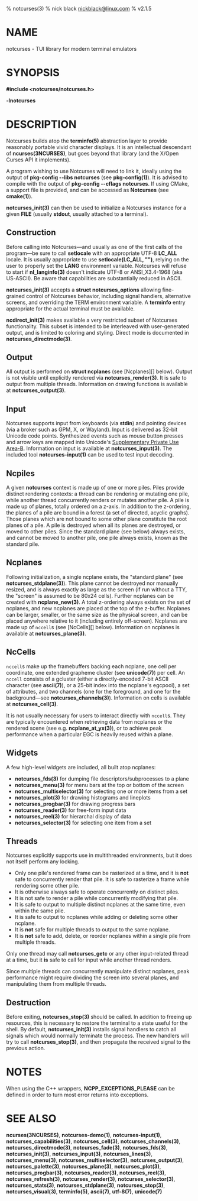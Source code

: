 % notcurses(3)
% nick black <nickblack@linux.com>
% v2.1.5

# NAME

notcurses - TUI library for modern terminal emulators

# SYNOPSIS

**#include <notcurses/notcurses.h>**

**-lnotcurses**

# DESCRIPTION

Notcurses builds atop the **terminfo(5)** abstraction layer to provide
reasonably portable vivid character displays. It is an intellectual descendant
of **ncurses(3NCURSES)**, but goes beyond that library (and the X/Open Curses
API it implements).

A program wishing to use Notcurses will need to link it, ideally using the
output of **pkg-config --libs notcurses** (see **pkg-config(1)**). It is
advised to compile with the output of **pkg-config --cflags notcurses**. If
using CMake, a support file is provided, and can be accessed as **Notcurses**
(see **cmake(1)**).

**notcurses_init(3)** can then be used to initialize a Notcurses instance for a
given **FILE** (usually **stdout**, usually attached to a terminal).

## Construction

Before calling into Notcurses—and usually as one of the first calls of the
program—be sure to call **setlocale** with an appropriate UTF-8 **LC_ALL**
locale. It is usually appropriate to use **setlocale(LC_ALL, "")**, relying on
the user to properly set the **LANG** environment variable. Notcurses will
refuse to start if **nl_langinfo(3)** doesn't indicate UTF-8 or ANSI_X3.4-1968
(aka US-ASCII). Be aware that capabilities are substantially reduced in ASCII.

**notcurses_init(3)** accepts a **struct notcurses_options** allowing fine-grained
control of Notcurses behavior, including signal handlers, alternative screens,
and overriding the TERM environment variable. A **terminfo** entry appropriate
for the actual terminal must be available.

**ncdirect_init(3)** makes available a very restricted subset of
Notcurses functionality. This subset is intended to be interleaved with
user-generated output, and is limited to coloring and styling. Direct mode is
documented in **notcurses_directmode(3)**.

## Output

All output is performed on **struct ncplane**s (see [Ncplanes][] below). Output
is not visible until explicitly rendered via **notcurses_render(3)**. It is safe to
output from multiple threads. Information on drawing functions is available at
**notcurses_output(3)**.

## Input

Notcurses supports input from keyboards (via **stdin**) and pointing devices (via
a broker such as GPM, X, or Wayland). Input is delivered as 32-bit Unicode
code points. Synthesized events such as mouse button presses and arrow keys
are mapped into Unicode's
[Supplementary Private Use Area-B](https://unicode.org/charts/PDF/U100000.pdf).
Information on input is available at **notcurses_input(3)**. The included tool
**notcurses-input(1)** can be used to test input decoding.

## Ncpiles

A given **notcurses** context is made up of one or more piles. Piles provide
distinct rendering contexts: a thread can be rendering or mutating one pile,
while another thread concurrently renders or mutates another pile. A pile is
made up of planes, totally ordered on a z-axis. In addition to the z-ordering,
the planes of a pile are bound in a forest (a set of directed, acyclic graphs).
Those planes which are not bound to some other plane constitute the root planes
of a pile. A pile is destroyed when all its planes are destroyed, or moved to
other piles. Since the standard plane (see below) always exists, and cannot be
moved to another pile, one pile always exists, known as the standard pile.

## Ncplanes

Following initialization, a single ncplane exists, the "standard plane" (see
**notcurses_stdplane(3)**). This plane cannot be destroyed nor manually resized,
and is always exactly as large as the screen (if run without a TTY, the "screen"
is assumed to be 80x24 cells). Further ncplanes can be created with
**ncplane_new(3)**. A total z-ordering always exists on the set of ncplanes,
and new ncplanes are placed at the top of the z-buffer. Ncplanes can be larger,
smaller, or the same size as the physical screen, and can be placed anywhere
relative to it (including entirely off-screen). Ncplanes are made up of
`nccell`s (see [NcCells][] below). Information on ncplanes is available at
**notcurses_plane(3)**.

## NcCells

`nccell`s make up the framebuffers backing each ncplane, one cell per
coordinate, one extended grapheme cluster (see **unicode(7)**) per cell. An
`nccell` consists of a gcluster (either a directly-encoded 7-bit ASCII
character (see **ascii(7)**), or a 25-bit index into the ncplane's egcpool), a
set of attributes, and two channels (one for the foreground, and one for the
background—see **notcurses_channels(3)**). Information on cells is available at
**notcurses_cell(3)**.

It is not usually necessary for users to interact directly with `nccell`s. They
are typically encountered when retrieving data from ncplanes or the rendered
scene (see e.g. **ncplane_at_yx(3)**), or to achieve peak performance when a
particular EGC is heavily reused within a plane.

## Widgets

A few high-level widgets are included, all built atop ncplanes:

* **notcurses_fds(3)** for dumping file descriptors/subprocesses to a plane
* **notcurses_menu(3)** for menu bars at the top or bottom of the screen
* **notcurses_multiselector(3)** for selecting one or more items from a set
* **notcurses_plot(3)** for drawing histograms and lineplots
* **notcurses_progbar(3)** for drawing progress bars
* **notcurses_reader(3)** for free-form input data
* **notcurses_reel(3)** for hierarchal display of data
* **notcurses_selector(3)** for selecting one item from a set

## Threads

Notcurses explicitly supports use in multithreaded environments, but it does
not itself perform any locking.

* Only one pile's rendered frame can be rasterized at a time, and it is **not**
  safe to concurrently render that pile. It is safe to rasterize a frame while
  rendering some other pile.
* It is otherwise always safe to operate concurrently on distinct piles.
* It is not safe to render a pile while concurrently modifying that pile.
* It is safe to output to multiple distinct ncplanes at the same time, even
  within the same pile.
* It is safe to output to ncplanes while adding or deleting some other ncplane.
* It is **not** safe for multiple threads to output to the same ncplane.
* It is **not** safe to add, delete, or reorder ncplanes within a single pile
  from multiple threads.

Only one thread may call **notcurses_getc** or any other input-related thread
at a time, but it **is** safe to call for input while another thread renders.

Since multiple threads can concurrently manipulate distinct ncplanes, peak
performance might require dividing the screen into several planes, and
manipulating them from multiple threads.

## Destruction

Before exiting, **notcurses_stop(3)** should be called. In addition to freeing up
resources, this is necessary to restore the terminal to a state useful for the
shell. By default, **notcurses_init(3)** installs signal handlers to catch all
signals which would normally terminate the process. The new handlers will try
to call **notcurses_stop(3)**, and then propagate the received signal to the
previous action.

# NOTES

When using the C++ wrappers, **NCPP_EXCEPTIONS_PLEASE** can be defined in
order to turn most error returns into exceptions.

# SEE ALSO

**ncurses(3NCURSES)**,
**notcurses-demo(1)**,
**notcurses-input(1)**,
**notcurses_capabilities(3)**,
**notcurses_cell(3)**,
**notcurses_channels(3)**,
**notcurses_directmode(3)**,
**notcurses_fade(3)**,
**notcurses_fds(3)**,
**notcurses_init(3)**,
**notcurses_input(3)**,
**notcurses_lines(3)**,
**notcurses_menu(3)**,
**notcurses_multiselector(3)**,
**notcurses_output(3)**,
**notcurses_palette(3)**,
**notcurses_plane(3)**,
**notcurses_plot(3)**,
**notcurses_progbar(3)**,
**notcurses_reader(3)**,
**notcurses_reel(3)**,
**notcurses_refresh(3)**,
**notcurses_render(3)**,
**notcurses_selector(3)**,
**notcurses_stats(3)**,
**notcurses_stdplane(3)**,
**notcurses_stop(3)**,
**notcurses_visual(3)**,
**terminfo(5)**, **ascii(7)**, **utf-8(7)**,
**unicode(7)**
